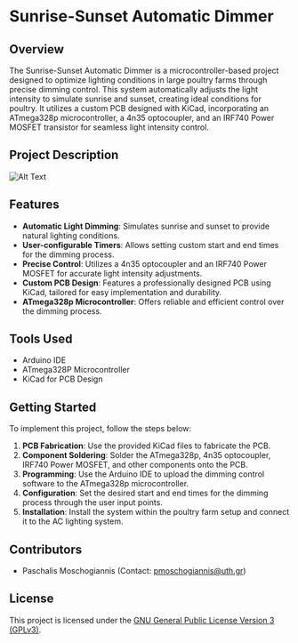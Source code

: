 # Sunrise-Sunset Automatic Dimmer

## Overview
The Sunrise-Sunset Automatic Dimmer is a microcontroller-based project designed to optimize lighting conditions in large poultry farms through precise dimming control. This system automatically adjusts the light intensity to simulate sunrise and sunset, creating ideal conditions for poultry. It utilizes a custom PCB designed with KiCad, incorporating an ATmega328p microcontroller, a 4n35 optocoupler, and an IRF740 Power MOSFET transistor for seamless light intensity control.

## Project Description

![Alt Text](output.gif)

## Features
- **Automatic Light Dimming**: Simulates sunrise and sunset to provide natural lighting conditions.
- **User-configurable Timers**: Allows setting custom start and end times for the dimming process.
- **Precise Control**: Utilizes a 4n35 optocoupler and an IRF740 Power MOSFET for accurate light intensity adjustments.
- **Custom PCB Design**: Features a professionally designed PCB using KiCad, tailored for easy implementation and durability.
- **ATmega328p Microcontroller**: Offers reliable and efficient control over the dimming process.

## Tools Used
- Arduino IDE
- ATmega328P Microcontroller
- KiCad for PCB Design

## Getting Started
To implement this project, follow the steps below:
1. **PCB Fabrication**: Use the provided KiCad files to fabricate the PCB.
2. **Component Soldering**: Solder the ATmega328p, 4n35 optocoupler, IRF740 Power MOSFET, and other components onto the PCB.
3. **Programming**: Use the Arduino IDE to upload the dimming control software to the ATmega328p microcontroller.
4. **Configuration**: Set the desired start and end times for the dimming process through the user input points.
5. **Installation**: Install the system within the poultry farm setup and connect it to the AC lighting system.

<!--## Configuration & Usage
Detailed instructions on configuring the start and end times for the dimming process, as well as guidelines for optimal usage within a poultry farm environment, are available in the [Configuration Guide](/docs/configuration-guide.md).-->

## Contributors

- Paschalis Moschogiannis (Contact: [pmoschogiannis@uth.gr](mailto:pmoschogiannis@uth.gr))


## License

This project is licensed under the [GNU General Public License Version 3 (GPLv3)](LICENSE).
